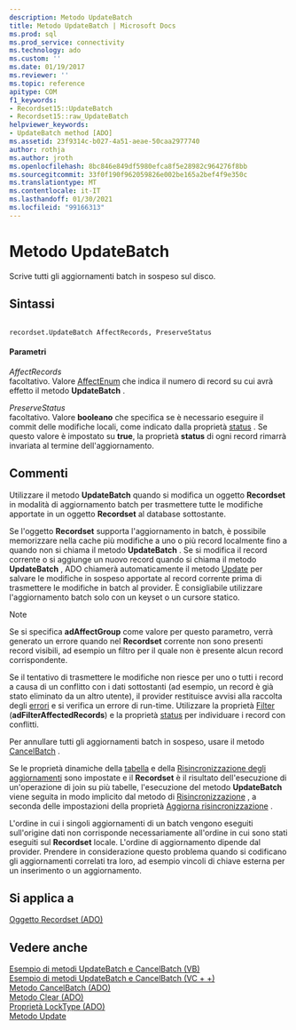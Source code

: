 ```yaml
---
description: Metodo UpdateBatch
title: Metodo UpdateBatch | Microsoft Docs
ms.prod: sql
ms.prod_service: connectivity
ms.technology: ado
ms.custom: ''
ms.date: 01/19/2017
ms.reviewer: ''
ms.topic: reference
apitype: COM
f1_keywords:
- Recordset15::UpdateBatch
- Recordset15::raw_UpdateBatch
helpviewer_keywords:
- UpdateBatch method [ADO]
ms.assetid: 23f9314c-b027-4a51-aeae-50caa2977740
author: rothja
ms.author: jroth
ms.openlocfilehash: 8bc846e849df5980efca8f5e28982c964276f8bb
ms.sourcegitcommit: 33f0f190f962059826e002be165a2bef4f9e350c
ms.translationtype: MT
ms.contentlocale: it-IT
ms.lasthandoff: 01/30/2021
ms.locfileid: "99166313"
---
```

# <a name="updatebatch-method"></a>Metodo UpdateBatch
Scrive tutti gli aggiornamenti batch in sospeso sul disco.  
  
## <a name="syntax"></a>Sintassi  
  
```  
  
recordset.UpdateBatch AffectRecords, PreserveStatus  
```  
  
#### <a name="parameters"></a>Parametri  
 *AffectRecords*  
 facoltativo. Valore [AffectEnum](./affectenum.md) che indica il numero di record su cui avrà effetto il metodo **UpdateBatch** .  
  
 *PreserveStatus*  
 facoltativo. Valore **booleano** che specifica se è necessario eseguire il commit delle modifiche locali, come indicato dalla proprietà [status](./status-property-ado-recordset.md) . Se questo valore è impostato su **true**, la proprietà **status** di ogni record rimarrà invariata al termine dell'aggiornamento.  
  
## <a name="remarks"></a>Commenti  
 Utilizzare il metodo **UpdateBatch** quando si modifica un oggetto **Recordset** in modalità di aggiornamento batch per trasmettere tutte le modifiche apportate in un oggetto **Recordset** al database sottostante.  
  
 Se l'oggetto **Recordset** supporta l'aggiornamento in batch, è possibile memorizzare nella cache più modifiche a uno o più record localmente fino a quando non si chiama il metodo **UpdateBatch** . Se si modifica il record corrente o si aggiunge un nuovo record quando si chiama il metodo **UpdateBatch** , ADO chiamerà automaticamente il metodo [Update](./update-method.md) per salvare le modifiche in sospeso apportate al record corrente prima di trasmettere le modifiche in batch al provider. È consigliabile utilizzare l'aggiornamento batch solo con un keyset o un cursore statico.  
  
> [!NOTE]
>  Se si specifica **adAffectGroup** come valore per questo parametro, verrà generato un errore quando nel **Recordset** corrente non sono presenti record visibili, ad esempio un filtro per il quale non è presente alcun record corrispondente.  
  
 Se il tentativo di trasmettere le modifiche non riesce per uno o tutti i record a causa di un conflitto con i dati sottostanti (ad esempio, un record è già stato eliminato da un altro utente), il provider restituisce avvisi alla raccolta degli [errori](./errors-collection-ado.md) e si verifica un errore di run-time. Utilizzare la proprietà [Filter](./filter-property.md) (**adFilterAffectedRecords**) e la proprietà [status](./status-property-ado-recordset.md) per individuare i record con conflitti.  
  
 Per annullare tutti gli aggiornamenti batch in sospeso, usare il metodo [CancelBatch](./cancelbatch-method-ado.md) .  
  
 Se le proprietà dinamiche della [tabella](./unique-table-unique-schema-unique-catalog-properties-dynamic-ado.md) e della [Risincronizzazione degli aggiornamenti](./update-resync-property-dynamic-ado.md) sono impostate e il **Recordset** è il risultato dell'esecuzione di un'operazione di join su più tabelle, l'esecuzione del metodo **UpdateBatch** viene seguita in modo implicito dal metodo di [Risincronizzazione](./resync-method.md) , a seconda delle impostazioni della proprietà [Aggiorna risincronizzazione](./update-resync-property-dynamic-ado.md) .  
  
 L'ordine in cui i singoli aggiornamenti di un batch vengono eseguiti sull'origine dati non corrisponde necessariamente all'ordine in cui sono stati eseguiti sul **Recordset** locale. L'ordine di aggiornamento dipende dal provider. Prendere in considerazione questo problema quando si codificano gli aggiornamenti correlati tra loro, ad esempio vincoli di chiave esterna per un inserimento o un aggiornamento.  
  
## <a name="applies-to"></a>Si applica a  
 [Oggetto Recordset (ADO)](./recordset-object-ado.md)  
  
## <a name="see-also"></a>Vedere anche  
 [Esempio di metodi UpdateBatch e CancelBatch (VB)](./updatebatch-and-cancelbatch-methods-example-vb.md)   
 [Esempio di metodi UpdateBatch e CancelBatch (VC + +)](./updatebatch-and-cancelbatch-methods-example-vc.md)   
 [Metodo CancelBatch (ADO)](./cancelbatch-method-ado.md)   
 [Metodo Clear (ADO)](./clear-method-ado.md)   
 [Proprietà LockType (ADO)](./locktype-property-ado.md)   
 [Metodo Update](./update-method.md)